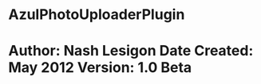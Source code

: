 AzulPhotoUploaderPlugin
============================
Author: Nash Lesigon
Date Created: May 2012
Version: 1.0 Beta
============================